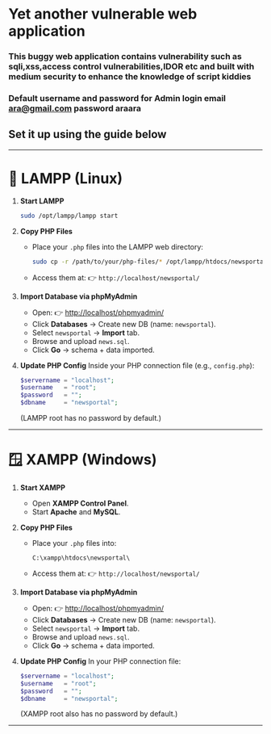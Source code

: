 # Yet another vulnerable web application
### This buggy web application contains vulnerability such as sqli,xss,access control vulnerabilities,IDOR etc and built with medium security to enhance the knowledge of script kiddies
### Default username and password for Admin login email ara@gmail.com password araara
## Set it up using the guide below
---

# 🐧 LAMPP (Linux)

1. **Start LAMPP**

   ```bash
   sudo /opt/lampp/lampp start
   ```

2. **Copy PHP Files**

   * Place your `.php` files into the LAMPP web directory:

     ```bash
     sudo cp -r /path/to/your/php-files/* /opt/lampp/htdocs/newsportal/
     ```
   * Access them at:
     👉 `http://localhost/newsportal/`

3. **Import Database via phpMyAdmin**

   * Open: 👉 [http://localhost/phpmyadmin/](http://localhost/phpmyadmin/)
   * Click **Databases** → Create new DB (name: `newsportal`).
   * Select `newsportal` → **Import** tab.
   * Browse and upload `news.sql`.
   * Click **Go** → schema + data imported.

4. **Update PHP Config**
   Inside your PHP connection file (e.g., `config.php`):

   ```php
   $servername = "localhost";
   $username   = "root";
   $password   = "";
   $dbname     = "newsportal";
   ```

   (LAMPP root has no password by default.)

---

# 🪟 XAMPP (Windows)

1. **Start XAMPP**

   * Open **XAMPP Control Panel**.
   * Start **Apache** and **MySQL**.

2. **Copy PHP Files**

   * Place your `.php` files into:

     ```
     C:\xampp\htdocs\newsportal\
     ```
   * Access them at:
     👉 `http://localhost/newsportal/`

3. **Import Database via phpMyAdmin**

   * Open: 👉 [http://localhost/phpmyadmin/](http://localhost/phpmyadmin/)
   * Click **Databases** → Create new DB (name: `newsportal`).
   * Select `newsportal` → **Import** tab.
   * Browse and upload `news.sql`.
   * Click **Go** → schema + data imported.

4. **Update PHP Config**
   In your PHP connection file:

   ```php
   $servername = "localhost";
   $username   = "root";
   $password   = "";
   $dbname     = "newsportal";
   ```

   (XAMPP root also has no password by default.)

---

